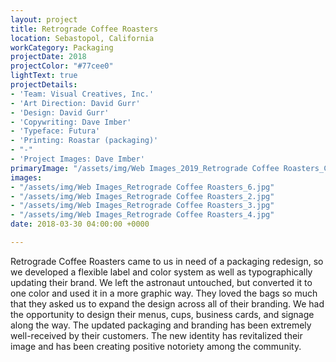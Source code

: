 ```yaml
---
layout: project
title: Retrograde Coffee Roasters
location: Sebastopol, California
workCategory: Packaging
projectDate: 2018
projectColor: "#77cee0"
lightText: true
projectDetails:
- 'Team: Visual Creatives, Inc.'
- 'Art Direction: David Gurr'
- 'Design: David Gurr'
- 'Copywriting: Dave Imber'
- 'Typeface: Futura'
- 'Printing: Roastar (packaging)'
- "-"
- 'Project Images: Dave Imber'
primaryImage: "/assets/img/Web Images_2019_Retrograde Coffee Roasters_Cups_1.jpg"
images:
- "/assets/img/Web Images_Retrograde Coffee Roasters_6.jpg"
- "/assets/img/Web Images_Retrograde Coffee Roasters_2.jpg"
- "/assets/img/Web Images_Retrograde Coffee Roasters_3.jpg"
- "/assets/img/Web Images_Retrograde Coffee Roasters_4.jpg"
date: 2018-03-30 04:00:00 +0000

---
```

Retrograde Coffee Roasters came to us in need of a packaging redesign, so we developed a flexible label and color system as well as typographically updating their brand. We left the astronaut untouched, but converted it to one color and used it in a more graphic way. They loved the bags so much that they asked us to expand the design across all of their branding. We had the opportunity to design their menus, cups, business cards, and signage along the way. The updated packaging and branding has been extremely well-received by their customers. The new identity has revitalized their image and has been creating positive notoriety among the community.